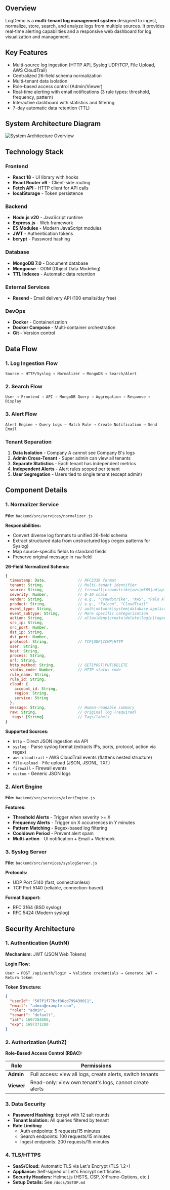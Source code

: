 ## Overview

LogDemo is a **multi-tenant log management system** designed to ingest, normalize, store, search, and analyze logs from multiple sources. It provides real-time alerting capabilities and a responsive web dashboard for log visualization and management.

## Key Features

- Multi-source log ingestion (HTTP API, Syslog UDP/TCP, File Upload, AWS CloudTrail)
- Centralized 26-field schema normalization
- Multi-tenant data isolation
- Role-based access control (Admin/Viewer)
- Real-time alerting with email notifications (3 rule types: threshold, frequency, pattern)
- Interactive dashboard with statistics and filtering
- 7-day automatic data retention (TTL)

## System Architecture Diagram

![System Architecture Overview](./images/architecture_diagram.png)


## Technology Stack

### Frontend
- **React 18** - UI library with hooks
- **React Router v6** - Client-side routing
- **Fetch API** - HTTP client for API calls
- **localStorage** - Token persistence

### Backend
- **Node.js v20** - JavaScript runtime
- **Express.js** - Web framework
- **ES Modules** - Modern JavaScript modules
- **JWT** - Authentication tokens
- **bcrypt** - Password hashing

### Database
- **MongoDB 7.0** - Document database
- **Mongoose** - ODM (Object Data Modeling)
- **TTL Indexes** - Automatic data retention

### External Services
- **Resend** - Email delivery API (100 emails/day free)

### DevOps
- **Docker** - Containerization
- **Docker Compose** - Multi-container orchestration
- **Git** - Version control


## Data Flow

### 1. Log Ingestion Flow
```
Source → HTTP/Syslog → Normalizer → MongoDB → Search/Alert
```

### 2. Search Flow
```
User → Frontend → API → MongoDB Query → Aggregation → Response → Display
```

### 3. Alert Flow
```
Alert Engine → Query Logs → Match Rule → Create Notification → Send Email
```

### Tenant Separation 

1. **Data Isolation** - Company A cannot see Company B's logs
2. **Admin Cross-Tenant** - Super admin can view all tenants
3. **Separate Statistics** - Each tenant has independent metrics
4. **Independent Alerts** - Alert rules scoped per tenant
5. **User Segregation** - Users tied to single tenant (except admin)

## Component Details

### 1. Normalizer Service
**File:** `backend/src/services/normalizer.js`

**Responsibilities:**
- Convert diverse log formats to unified 26-field schema
- Extract structured data from unstructured logs (regex patterns for Syslog)
- Map source-specific fields to standard fields
- Preserve original message in `raw` field

**26-Field Normalized Schema:**
```javascript
{
  timestamp: Date,              // RFC3339 format
  tenant: String,               // Multi-tenant identifier
  source: String,               // firewall|crowdstrike|aws|m365|ad|api|network
  severity: Number,             // 0-10 scale
  vendor: String,               // e.g., "CrowdStrike", "AWS", "Palo Alto"
  product: String,              // e.g., "Falcon", "CloudTrail"
  event_type: String,           // auth|network|system|database|application|security
  event_subtype: String,        // More specific categorization
  action: String,               // allow|deny|create|delete|login|logout|alert
  src_ip: String,
  src_port: Number,
  dst_ip: String,
  dst_port: Number,
  protocol: String,             // TCP|UDP|ICMP|HTTP
  user: String,
  host: String,
  process: String,
  url: String,
  http_method: String,          // GET|POST|PUT|DELETE
  status_code: Number,          // HTTP status code
  rule_name: String,
  rule_id: String,
  cloud: {
    account_id: String,
    region: String,
    service: String
  },
  message: String,              // Human-readable summary
  raw: String,                  // Original log (required)
  _tags: [String]               // Tags/labels
}
```

**Supported Sources:**
- `http` - Direct JSON ingestion via API
- `syslog` - Parse syslog format (extracts IPs, ports, protocol, action via regex)
- `aws-cloudtrail` - AWS CloudTrail events (flattens nested structure)
- `file-upload` - File upload (JSON, JSONL, TXT)
- `firewall` - Firewall events
- `custom` - Generic JSON logs

### 2. Alert Engine
**File:** `backend/src/services/alertEngine.js`

**Features:**
- **Threshold Alerts** - Trigger when severity >= X
- **Frequency Alerts** - Trigger on X occurrences in Y minutes
- **Pattern Matching** - Regex-based log filtering
- **Cooldown Period** - Prevent alert spam
- **Multi-action** - UI notification + Email + Webhook

### 3. Syslog Server
**File:** `backend/src/services/syslogServer.js`

**Protocols:**
- UDP Port 5140 (fast, connectionless)
- TCP Port 5140 (reliable, connection-based)

**Format Support:**
- RFC 3164 (BSD syslog)
- RFC 5424 (Modern syslog)

## Security Architecture

### 1. Authentication (AuthN)
**Mechanism:** JWT (JSON Web Tokens)

**Login Flow:**
```
User → POST /api/auth/login → Validate credentials → Generate JWT → Return token
```

**Token Structure:**
```json
{
  "userId": "507f1f77bcf86cd799439011",
  "email": "admin@example.com",
  "role": "admin",
  "tenant": "default",
  "iat": 1697284800,
  "exp": 1697371200
}
```

### 2. Authorization (AuthZ)
**Role-Based Access Control (RBAC):**

| Role | Permissions |
|------|-------------|
| **Admin** | Full access: view all logs, create alerts, switch tenants |
| **Viewer** | Read-only: view own tenant's logs, cannot create alerts |

### 3. Data Security
- **Password Hashing:** bcrypt with 12 salt rounds
- **Tenant Isolation:** All queries filtered by tenant
- **Rate Limiting:** 
  - Auth endpoints: 5 requests/15 minutes
  - Search endpoints: 100 requests/15 minutes
  - Ingest endpoints: 200 requests/15 minutes

### 4. TLS/HTTPS
- **SaaS/Cloud:** Automatic TLS via Let's Encrypt (TLS 1.2+)
- **Appliance:** Self-signed or Let's Encrypt certificates
- **Security Headers:** Helmet.js (HSTS, CSP, X-Frame-Options, etc.)
- **Setup Details:** See `/docs/SETUP.md`
